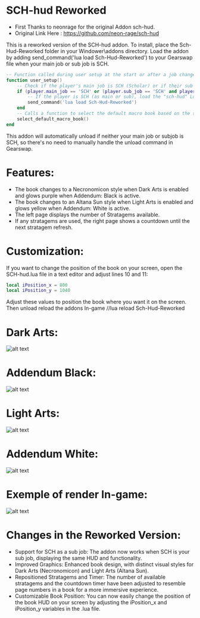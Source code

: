 # SCH-hud Reworked
- First Thanks to neonrage for the original Addon sch-hud.
- Original Link Here : https://github.com/neon-rage/sch-hud

This is a reworked version of the SCH-hud addon. To install, place the Sch-Hud-Reworked folder in your Windower\addons directory. Load the addon by adding send_command('lua load Sch-Hud-Reworked') to your Gearswap file when your main job or sub job is SCH.

```lua
-- Function called during user setup at the start or after a job change
function user_setup()
    -- Check if the player's main job is SCH (Scholar) or if their sub job is SCH and their sub job level is greater than 0
    if (player.main_job == 'SCH' or (player.sub_job == 'SCH' and player.sub_job_level > 0)) then
        -- If the player is SCH (as main or sub), load the "sch-hud" Lua script
        send_command('lua load Sch-Hud-Reworked')
    end
    -- Calls a function to select the default macro book based on the sub-job
    select_default_macro_book()
end
```

This addon will automatically unload if neither your main job or subjob is SCH, so there's no need to manually handle the unload command in Gearswap.

# Features:
- The book changes to a Necronomicon style when Dark Arts is enabled and glows purple when Addendum: Black is active.
- The book changes to an Altana Sun style when Light Arts is enabled and glows yellow when Addendum: White is active.
- The left page displays the number of Stratagems available.
- If any stratagems are used, the right page shows a countdown until the next stratagem refresh.

# Customization:
If you want to change the position of the book on your screen, open the SCH-hud.lua file in a text editor and adjust lines 10 and 11:

```lua
local iPosition_x = 800
local iPosition_y = 1040
```

Adjust these values to position the book where you want it on the screen.
Then unload reload the addons In-game
//lua reload Sch-Hud-Reworked

# Dark Arts:
![alt text](https://i.imgur.com/8rAO6CH.png)

# Addendum Black:
![alt text](https://i.imgur.com/SIti4Qg.png)

# Light Arts:
![alt text](https://i.imgur.com/EOPaFdY.png)

# Addendum White:
![alt text](https://i.imgur.com/dxxXET8.png)

# Exemple of render In-game:
![alt text](https://i.imgur.com/ChfPOJc.png)

# Changes in the Reworked Version:
- Support for SCH as a sub job: The addon now works when SCH is your sub job, displaying the same HUD and functionality.
- Improved Graphics: Enhanced book design, with distinct visual styles for Dark Arts (Necronomicon) and Light Arts (Altana Sun).
- Repositioned Stratagems and Timer: The number of available stratagems and the countdown timer have been adjusted to resemble page numbers in a book for a more immersive experience.
- Customizable Book Position: You can now easily change the position of the book HUD on your screen by adjusting the iPosition_x and iPosition_y variables in the .lua file.
